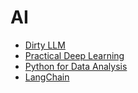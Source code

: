 # AI

-  [Dirty LLM](dirty-llm/)
-  [Practical Deep Learning](deeplearning-for-coders/)
-  [Python for Data Analysis](python-data-analysis/)
-  [LangChain](langchain/)
